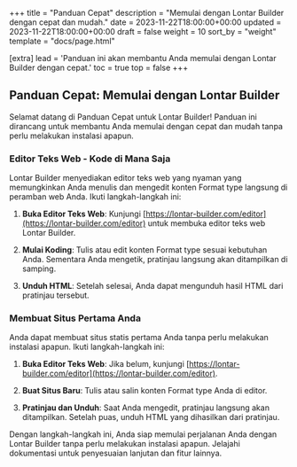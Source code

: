 +++
title = "Panduan Cepat"
description = "Memulai dengan Lontar Builder dengan cepat dan mudah."
date = 2023-11-22T18:00:00+00:00
updated = 2023-11-22T18:00:00+00:00
draft = false
weight = 10
sort_by = "weight"
template = "docs/page.html"

[extra]
lead = 'Panduan ini akan membantu Anda memulai dengan Lontar Builder dengan cepat.'
toc = true
top = false
+++

## Panduan Cepat: Memulai dengan Lontar Builder

Selamat datang di Panduan Cepat untuk Lontar Builder! Panduan ini dirancang untuk membantu Anda memulai dengan cepat dan mudah tanpa perlu melakukan instalasi apapun.

### Editor Teks Web - Kode di Mana Saja

Lontar Builder menyediakan editor teks web yang nyaman yang memungkinkan Anda menulis dan mengedit konten Format type langsung di peramban web Anda. Ikuti langkah-langkah ini:

1. **Buka Editor Teks Web**: Kunjungi [https://lontar-builder.com/editor](https://lontar-builder.com/editor) untuk membuka editor teks web Lontar Builder.

2. **Mulai Koding**: Tulis atau edit konten Format type sesuai kebutuhan Anda. Sementara Anda mengetik, pratinjau langsung akan ditampilkan di samping.

3. **Unduh HTML**: Setelah selesai, Anda dapat mengunduh hasil HTML dari pratinjau tersebut.

### Membuat Situs Pertama Anda

Anda dapat membuat situs statis pertama Anda tanpa perlu melakukan instalasi apapun. Ikuti langkah-langkah ini:

1. **Buka Editor Teks Web**: Jika belum, kunjungi [https://lontar-builder.com/editor](https://lontar-builder.com/editor).

2. **Buat Situs Baru**: Tulis atau salin konten Format type Anda di editor.

3. **Pratinjau dan Unduh**: Saat Anda mengedit, pratinjau langsung akan ditampilkan. Setelah puas, unduh HTML yang dihasilkan dari pratinjau.

Dengan langkah-langkah ini, Anda siap memulai perjalanan Anda dengan Lontar Builder tanpa perlu melakukan instalasi apapun. Jelajahi dokumentasi untuk penyesuaian lanjutan dan fitur lainnya.
